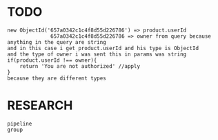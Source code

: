 # TODO

    new ObjectId('657a0342c1c4f8d55d226786') => product.userId
                  657a0342c1c4f8d55d226786 => owner from query because anything in the query are string 
    and in this case i get product.userId and his type is ObjectId
    and the type of owner i was sent this in params was string 
    if(product.userId !== owner){
        return 'You are not authorized' //apply
    } 
    because they are different types 

# RESEARCH

    pipeline 
    group
